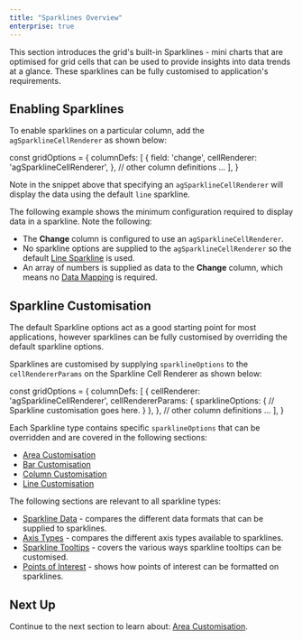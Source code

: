 ```yaml
---
title: "Sparklines Overview"
enterprise: true
---
```


This section introduces the grid's built-in Sparklines - mini charts that are optimised for grid cells that can be used
to provide insights into data trends at a glance. These sparklines can be fully customised to application's requirements.

<image-caption src="sparklines-overview/resources/sparklines-overview.png" alt="Sparkline Overview" maxWidth="80%" constrained="true" centered="true"></image-caption>

## Enabling Sparklines

To enable sparklines on a particular column, add the `agSparklineCellRenderer` as shown below:

<snippet>
const gridOptions = {
    columnDefs: [
        {
            field: 'change',
            cellRenderer: 'agSparklineCellRenderer',
        },
        // other column definitions ...
    ],
}
</snippet>

Note in the snippet above that specifying an `agSparklineCellRenderer` will display the data using the default `line` sparkline.

The following example shows the minimum configuration required to display data in a sparkline. Note the following:


- The **Change** column is configured to use an `agSparklineCellRenderer`.
- No sparkline options are supplied to the `agSparklineCellRenderer` so the default [Line Sparkline](/sparklines-line-customisation/) is used.
- An array of numbers is supplied as data to the **Change** column, which means no [Data Mapping](/sparklines-data/) is required.

<grid-example title='Enabling Sparklines' name='enabling-sparklines' type='generated' options='{ "enterprise": true, "exampleHeight": 585, "modules": ["clientside", "sparklines"] }'></grid-example>

## Sparkline Customisation

The default Sparkline options act as a good starting point for most applications, however sparklines can be fully
customised by overriding the default sparkline options.

Sparklines are customised by supplying `sparklineOptions` to the `cellRendererParams` on the Sparkline Cell Renderer
as shown below:

<snippet>
const gridOptions = {
    columnDefs: [
        {
            cellRenderer: 'agSparklineCellRenderer',
            cellRendererParams: {
                sparklineOptions: {
                    // Sparkline customisation goes here.
                }
            },
        },
        // other column definitions ...
    ],
}
</snippet>

Each Sparkline type contains specific `sparklineOptions` that can be overridden and are covered in the following sections:

- [Area Customisation](/sparklines-area-customisation)
- [Bar Customisation](/sparklines-bar-customisation)
- [Column Customisation](/sparklines-column-customisation)
- [Line Customisation](/sparklines-line-customisation/)

The following sections are relevant to all sparkline types:

- [Sparkline Data](/sparklines-data/) - compares the different data formats that can be supplied to sparklines.
- [Axis Types](/sparklines-axis-types/) - compares the different axis types available to sparklines.
- [Sparkline Tooltips](/sparklines-tooltips/) - covers the various ways sparkline tooltips can be customised.
- [Points of Interest](/sparklines-points-of-interest/) - shows how points of interest can be formatted on sparklines.

## Next Up

Continue to the next section to learn about: [Area Customisation](/sparklines-area-customisation/).
